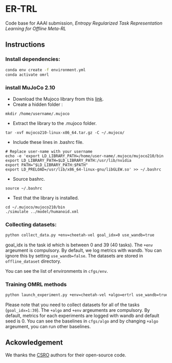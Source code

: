 # ER-TRL
Code base for AAAI submission, *Entropy Regularized Task Representation Learning for Offline Meta-RL*

## Instructions
### Install dependencies:
```sh
conda env create -f environment.yml
conda activate omrl
```

### install MuJoCo 2.10
* Download the Mujoco library from this [link](https://mujoco.org/download/mujoco210-linux-x86_64.tar.gz).
* Create a hidden folder :
```
mkdir /home/username/.mujoco
```
* Extract the library to the .mujoco folder.
```
tar -xvf mujoco210-linux-x86_64.tar.gz -C ~/.mujoco/
```
* Include these lines in .bashrc file.
```
# Replace user-name with your username
echo -e 'export LD_LIBRARY_PATH=/home/user-name/.mujoco/mujoco210/bin 
export LD_LIBRARY_PATH=$LD_LIBRARY_PATH:/usr/lib/nvidia 
export PATH="$LD_LIBRARY_PATH:$PATH" 
export LD_PRELOAD=/usr/lib/x86_64-linux-gnu/libGLEW.so' >> ~/.bashrc
```
* Source bashrc.
```
source ~/.bashrc
```
* Test that the library is installed.
```
cd ~/.mujoco/mujoco210/bin
./simulate ../model/humanoid.xml
```

### Collecting datasets:
``` sh
python collect_data.py +env=cheetah-vel goal_idx=0 use_wandb=true
```
goal_idx is the task id which is between 0 and 39 (40 tasks). The ```+env``` argeument is compulsory. By default, we log metrics with wandb. You can ignore this by setting ```use_wandb=false```. 
The datasets are stored in ```offline_dataset``` directory.

You can see the list of environments in ```cfgs/env```.

### Training OMRL methods
``` sh
python launch_experiment.py +env=cheetah-vel +algo=ertrl use_wandb=true seed=0
```
Please note that you need to collect datasets for all of the tasks (```goal_idx=1:39```). The ```+algo``` and ```+env``` argeuments are compulsory. By default, metrics for each experiments are logged with wandb and default seed is 0. You can see the baselines in ```cfgs/algo``` and by changing ```+algo``` argeument, you can run other baselines.

## Ackowledgement 
We thanks the [CSRO](https://github.com/MoreanP/CSRO) authors for their open-source code.